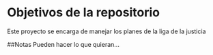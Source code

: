 # Objetivos de la repositorio

Este proyecto se encarga de manejar los planes de la liga de la justicia

##Notas
Pueden hacer lo que quieran...

